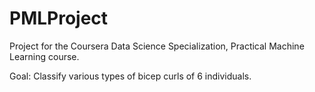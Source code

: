 PMLProject
==========

Project for the Coursera Data Science Specialization, Practical Machine Learning course.  

Goal:  Classify various types of bicep curls of 6 individuals.
